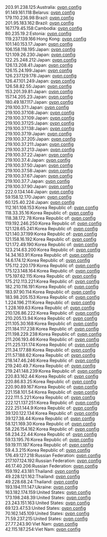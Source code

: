 203.91.238.125:Australia: [ovpn config](vpn/203_91_238_125.ovpn)  
91.149.161.118:Belarus: [ovpn config](vpn/91_149_161_118.ovpn)  
179.110.236.98:Brazil: [ovpn config](vpn/179_110_236_98.ovpn)  
201.95.183.162:Brazil: [ovpn config](vpn/201_95_183_162.ovpn)  
167.179.45.158:Cambodia: [ovpn config](vpn/167_179_45_158.ovpn)  
80.235.19.2:Estonia: [ovpn config](vpn/80_235_19_2.ovpn)  
119.237.139.166:Hong Kong: [ovpn config](vpn/119_237_139_166.ovpn)  
101.140.153.17:Japan: [ovpn config](vpn/101_140_153_17.ovpn)  
106.158.118.195:Japan: [ovpn config](vpn/106_158_118_195.ovpn)  
121.109.26.230:Japan: [ovpn config](vpn/121_109_26_230.ovpn)  
122.25.248.212:Japan: [ovpn config](vpn/122_25_248_212.ovpn)  
126.13.208.41:Japan: [ovpn config](vpn/126_13_208_41.ovpn)  
126.15.24.199:Japan: [ovpn config](vpn/126_15_24_199.ovpn)  
126.237.129.178:Japan: [ovpn config](vpn/126_237_129_178.ovpn)  
126.47.101.249:Japan: [ovpn config](vpn/126_47_101_249.ovpn)  
126.58.82.55:Japan: [ovpn config](vpn/126_58_82_55.ovpn)  
153.201.39.81:Japan: [ovpn config](vpn/153_201_39_81.ovpn)  
157.14.205.23:Japan: [ovpn config](vpn/157_14_205_23.ovpn)  
180.49.187.117:Japan: [ovpn config](vpn/180_49_187_117.ovpn)  
219.100.37.1:Japan: [ovpn config](vpn/219_100_37_1.ovpn)  
219.100.37.108:Japan: [ovpn config](vpn/219_100_37_108.ovpn)  
219.100.37.109:Japan: [ovpn config](vpn/219_100_37_109.ovpn)  
219.100.37.125:Japan: [ovpn config](vpn/219_100_37_125.ovpn)  
219.100.37.138:Japan: [ovpn config](vpn/219_100_37_138.ovpn)  
219.100.37.19:Japan: [ovpn config](vpn/219_100_37_19.ovpn)  
219.100.37.205:Japan: [ovpn config](vpn/219_100_37_205.ovpn)  
219.100.37.211:Japan: [ovpn config](vpn/219_100_37_211.ovpn)  
219.100.37.213:Japan: [ovpn config](vpn/219_100_37_213.ovpn)  
219.100.37.22:Japan: [ovpn config](vpn/219_100_37_22.ovpn)  
219.100.37.4:Japan: [ovpn config](vpn/219_100_37_4.ovpn)  
219.100.37.50:Japan: [ovpn config](vpn/219_100_37_50.ovpn)  
219.100.37.58:Japan: [ovpn config](vpn/219_100_37_58.ovpn)  
219.100.37.67:Japan: [ovpn config](vpn/219_100_37_67.ovpn)  
219.100.37.7:Japan: [ovpn config](vpn/219_100_37_7.ovpn)  
219.100.37.90:Japan: [ovpn config](vpn/219_100_37_90.ovpn)  
222.0.134.144:Japan: [ovpn config](vpn/222_0_134_144.ovpn)  
59.158.12.170:Japan: [ovpn config](vpn/59_158_12_170.ovpn)  
60.125.40.224:Japan: [ovpn config](vpn/60_125_40_224.ovpn)  
112.161.108.153:Korea Republic of: [ovpn config](vpn/112_161_108_153.ovpn)  
118.33.35.16:Korea Republic of: [ovpn config](vpn/118_33_35_16.ovpn)  
118.38.172.78:Korea Republic of: [ovpn config](vpn/118_38_172_78.ovpn)  
119.192.246.250:Korea Republic of: [ovpn config](vpn/119_192_246_250.ovpn)  
121.128.65.241:Korea Republic of: [ovpn config](vpn/121_128_65_241.ovpn)  
121.140.37.199:Korea Republic of: [ovpn config](vpn/121_140_37_199.ovpn)  
121.158.16.192:Korea Republic of: [ovpn config](vpn/121_158_16_192.ovpn)  
121.172.49.190:Korea Republic of: [ovpn config](vpn/121_172_49_190.ovpn)  
123.214.63.200:Korea Republic of: [ovpn config](vpn/123_214_63_200.ovpn)  
14.34.163.91:Korea Republic of: [ovpn config](vpn/14_34_163_91.ovpn)  
14.6.174.12:Korea Republic of: [ovpn config](vpn/14_6_174_12.ovpn)  
175.112.220.179:Korea Republic of: [ovpn config](vpn/175_112_220_179.ovpn)  
175.123.148.164:Korea Republic of: [ovpn config](vpn/175_123_148_164.ovpn)  
175.197.62.115:Korea Republic of: [ovpn config](vpn/175_197_62_115.ovpn)  
175.212.113.221:Korea Republic of: [ovpn config](vpn/175_212_113_221.ovpn)  
182.210.116.191:Korea Republic of: [ovpn config](vpn/182_210_116_191.ovpn)  
183.97.90.114:Korea Republic of: [ovpn config](vpn/183_97_90_114.ovpn)  
183.98.205.153:Korea Republic of: [ovpn config](vpn/183_98_205_153.ovpn)  
1.224.196.211:Korea Republic of: [ovpn config](vpn/1_224_196_211.ovpn)  
1.228.169.63:Korea Republic of: [ovpn config](vpn/1_228_169_63.ovpn)  
210.126.86.222:Korea Republic of: [ovpn config](vpn/210_126_86_222.ovpn)  
210.205.13.94:Korea Republic of: [ovpn config](vpn/210_205_13_94.ovpn)  
211.105.30.168:Korea Republic of: [ovpn config](vpn/211_105_30_168.ovpn)  
211.184.117.238:Korea Republic of: [ovpn config](vpn/211_184_117_238.ovpn)  
211.198.229.238:Korea Republic of: [ovpn config](vpn/211_198_229_238.ovpn)  
211.206.193.46:Korea Republic of: [ovpn config](vpn/211_206_193_46.ovpn)  
211.225.131.174:Korea Republic of: [ovpn config](vpn/211_225_131_174.ovpn)  
211.34.177.88:Korea Republic of: [ovpn config](vpn/211_34_177_88.ovpn)  
211.57.188.62:Korea Republic of: [ovpn config](vpn/211_57_188_62.ovpn)  
218.147.46.246:Korea Republic of: [ovpn config](vpn/218_147_46_246.ovpn)  
219.240.49.7:Korea Republic of: [ovpn config](vpn/219_240_49_7.ovpn)  
219.241.148.239:Korea Republic of: [ovpn config](vpn/219_241_148_239.ovpn)  
220.83.162.44:Korea Republic of: [ovpn config](vpn/220_83_162_44.ovpn)  
220.86.83.25:Korea Republic of: [ovpn config](vpn/220_86_83_25.ovpn)  
220.90.89.167:Korea Republic of: [ovpn config](vpn/220_90_89_167.ovpn)  
221.158.101.54:Korea Republic of: [ovpn config](vpn/221_158_101_54.ovpn)  
222.111.5.221:Korea Republic of: [ovpn config](vpn/222_111_5_221.ovpn)  
222.121.137.251:Korea Republic of: [ovpn config](vpn/222_121_137_251.ovpn)  
222.251.144.9:Korea Republic of: [ovpn config](vpn/222_251_144_9.ovpn)  
39.120.122.134:Korea Republic of: [ovpn config](vpn/39_120_122_134.ovpn)  
39.127.38.44:Korea Republic of: [ovpn config](vpn/39_127_38_44.ovpn)  
58.121.169.30:Korea Republic of: [ovpn config](vpn/58_121_169_30.ovpn)  
58.226.154.162:Korea Republic of: [ovpn config](vpn/58_226_154_162.ovpn)  
58.234.22.44:Korea Republic of: [ovpn config](vpn/58_234_22_44.ovpn)  
59.13.195.76:Korea Republic of: [ovpn config](vpn/59_13_195_76.ovpn)  
59.19.111.187:Korea Republic of: [ovpn config](vpn/59_19_111_187.ovpn)  
59.4.3.215:Korea Republic of: [ovpn config](vpn/59_4_3_215.ovpn)  
176.49.127.218:Russian Federation: [ovpn config](vpn/176_49_127_218.ovpn)  
217.107.124.192:Russian Federation: [ovpn config](vpn/217_107_124_192.ovpn)  
46.17.40.206:Russian Federation: [ovpn config](vpn/46_17_40_206.ovpn)  
159.192.43.181:Thailand: [ovpn config](vpn/159_192_43_181.ovpn)  
49.228.121.162:Thailand: [ovpn config](vpn/49_228_121_162.ovpn)  
49.228.68.24:Thailand: [ovpn config](vpn/49_228_68_24.ovpn)  
193.194.111.147:Ukraine: [ovpn config](vpn/193_194_111_147.ovpn)  
163.182.174.159:United States: [ovpn config](vpn/163_182_174_159.ovpn)  
173.198.248.39:United States: [ovpn config](vpn/173_198_248_39.ovpn)  
23.243.151.163:United States: [ovpn config](vpn/23_243_151_163.ovpn)  
69.123.47.53:United States: [ovpn config](vpn/69_123_47_53.ovpn)  
70.162.145.109:United States: [ovpn config](vpn/70_162_145_109.ovpn)  
71.59.237.215:United States: [ovpn config](vpn/71_59_237_215.ovpn)  
27.77.243.90:Viet Nam: [ovpn config](vpn/27_77_243_90.ovpn)  
42.115.187.254:Viet Nam: [ovpn config](vpn/42_115_187_254.ovpn)  
